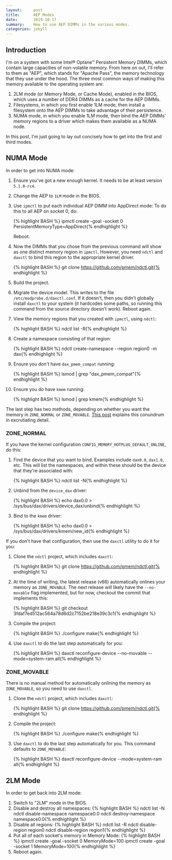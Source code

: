 ```yaml
---
layout:     post
title:      AEP Modes
date:       2019-10-17
summary:    How to use AEP DIMMs in the various modes.
categories: jekyll
---
```


## Introduction

I'm on a system with some Intel® Optane™ Persistent Memory DIMMs, which contain
large capacities of non-volatile memory. From here on out, I'll refer to them
as "AEP", which stands for "Apache Pass", the memory technology that they use
under the hood. The three most common ways of making this memory available to
the operating system are:

  1. 2LM mode (or Memory Mode, or Cache Mode), enabled in the BIOS, which uses
     a number of DDR4 DIMMs as a cache for the AEP DIMMs.
  2. Filesystems, in which you first enable 1LM mode, then install a filesystem
     onto the AEP DIMMs to take advantage of their persistence.
  3. NUMA mode, in which you enable 1LM mode, then bind the AEP DIMMs' memory regions
     to a driver which makes them available as a NUMA node.

In this post, I'm just going to lay out concisely how to get into the first and third modes.

## NUMA Mode

In order to get into NUMA mode:

  1. Ensure you've got a new enough kernel. It needs to be at least version `5.1.0-rc4`.
  2. Change the AEP to `1LM` mode in the BIOS.
  3. Use `ipmctl` to put each individual AEP DIMM into AppDirect mode:
     To do this to all AEP on socket 0, do:

     {% highlight BASH %}
     ipmctl create -goal -socket 0 PersistentMemoryType=AppDirect{% endhighlight %}

     Reboot.

  4. Now the DIMMs that you chose from the previous command will show as one distinct memory region in
     `ipmctl`. However, you need `ndctl` and `daxctl` to bind this region to the appropriate kernel driver.

     {% highlight BASH %}
     git clone https://github.com/pmem/ndctl.git{% endhighlight %}

  5. Build the project.
  6. Migrate the device model. This writes to the file `/etc/modprobe.d/daxctl.conf`. If it doesn't, then
     you didn't globally install `daxctl` to your system (it hardcodes some paths, so running this command from
     the source directory doesn't work). Reboot again.
  7. View the memory regions that you created with `ipmctl`, using `ndctl`:
     
     {% highlight BASH %}
     ndctl list -R{% endhighlight %}

  8. Create a namespace consisting of that region:

     {% highlight BASH %}
     ndctl create-namespace --region region0 -m dax{% endhighlight %}

  9. Ensure you *don't* have `dax_pmem_compat` running: 

     {% highlight BASH %}
     lsmod | grep "dax_pmem_compat"{% endhighlight %}

  10. Ensure you *do* have `kmem` running:
     
      {% highlight BASH %}
      lsmod | grep kmem{% endhighlight %}

The last step has two methods, depending on whether you want the memory in
`ZONE_NORMAL` or `ZONE_MOVABLE`. [This post](../../../09/13/memory-zone-subtleties/)
explains this conundrum in excrutiating detail.

### ZONE\_NORMAL

If you have the kernel configuration `CONFIG_MEMORY_HOTPLUG_DEFAULT_ONLINE`, do this:

  1. Find the device that you want to bind. Examples include `dax0.0`,
     `dax1.0`, etc. This will list the namespaces, and within these should be
     the device that they're associated with:

     {% highlight BASH %}
     ndctl list -N{% endhighlight %}

  2. Unbind from the `device_dax` driver:

     {% highlight BASH %}
     echo dax0.0 > /sys/bus/dax/drivers/device_dax/unbind{% endhighlight %}

  3. Bind to the `kmem` driver:

     {% highlight BASH %}
     echo dax0.0 > /sys/bus/dax/drivers/kmem/new_id{% endhighlight %}

If you don't have that configuration, then use the `daxctl` utility to do it for you:

  1. Clone the `ndctl` project, which includes `daxctl`:

     {% highlight BASH %}
     git clone https://github.com/pmem/ndctl.git{% endhighlight %}

  2. At the time of writing, the latest release (v66) automatically onlines your memory as `ZONE_MOVABLE`.
     The next release will likely have the `--no-movable` flag implemented, but for now, checkout the commit
     that implements this:

     {% highlight BASH %}
     git checkout 3fdaf7ed512ac564a78d6d2c7152be218e39c3c1{% endhighlight %}

  3. Compile the project:

     {% highlight BASH %}
     ./configure
     make{% endhighlight %}
    
  4. Use `daxctl` to do the last step automatically for you:

     {% highlight BASH %}
     daxctl reconfigure-device --no-movable --mode=system-ram all{% endhighlight %}

### ZONE\_MOVABLE

There is no manual method for automatically onlining the memory as `ZONE_MOVABLE`, so you need to use `daxctl`.

  1. Clone the `ndctl` project, which includes `daxctl`:

     {% highlight BASH %}
     git clone https://github.com/pmem/ndctl.git{% endhighlight %}

  3. Compile the project:

     {% highlight BASH %}
     ./configure
     make{% endhighlight %}
    
  4. Use `daxctl` to do the last step automatically for you. This command defaults to `ZONE_MOVABLE`:

     {% highlight BASH %}
     daxctl reconfigure-device --mode=system-ram all{% endhighlight %}

## 2LM Mode

In order to get back into 2LM mode:

  1. Switch to "2LM" mode in the BIOS.
  2. Disable and destroy all namespaces:
    {% highlight BASH %}
    ndctl list -N
    ndctl disable-namespace namespace0.0
    ndctl destroy-namespace namespace0.0{% endhighlight %}
  3. Disable all regions:
    {% highlight BASH %}
    ndctl list -R
    ndctl disable-region region0
    ndctl disable-region region1{% endhighlight %}
  4. Put all of each socket's memory in Memory Mode:
    {% highlight BASH %}
    ipmctl create -goal -socket 0 MemoryMode=100
    ipmctl create -goal -socket 1 MemoryMode=100{% endhighlight %}
  5. Reboot again.
